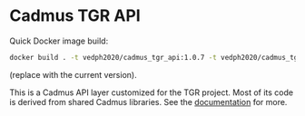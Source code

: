 # Cadmus TGR API

Quick Docker image build:

```bash
docker build . -t vedph2020/cadmus_tgr_api:1.0.7 -t vedph2020/cadmus_tgr_api:latest
```

(replace with the current version).

This is a Cadmus API layer customized for the TGR project. Most of its code is derived from shared Cadmus libraries. See the [documentation](https://github.com/vedph/cadmus_doc/blob/master/api/creating.md) for more.
